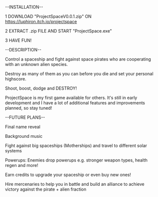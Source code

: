 --INSTALLATION--

1 DOWNLOAD "ProjectSpaceV0.0.1.zip" ON https://luphiron.itch.io/projectspace

2 EXTRACT .zip FILE AND START "ProjectSpace.exe"

3 HAVE FUN!

--DESCRIPTION--

Control a spaceship and fight against space pirates who are cooperating with an unknown alien species.

Destroy as many of them as you can before you die and set your personal highscore.

Shoot, boost, dodge and DESTROY!

ProjectSpace is my first game available for others. It's still in early development and I have a lot of additional features and improvements planned, so stay tuned!


--FUTURE PLANS--

Final name reveal

Background  music

Fight against big spaceships (Motherships) and travel to different solar systems

Powerups: Enemies drop powerups e.g. stronger weapon types, health regen and more!

Earn credits to upgrade your spaceship or even buy new ones!

Hire mercenaries to help you in battle and build an alliance to achieve victory against the pirate + alien fraction
